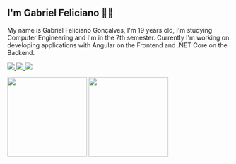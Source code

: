 ## I'm Gabriel Feliciano 👨🏽
My name is Gabriel Feliciano Gonçalves, I'm 19 years old, I'm studying Computer Engineering and I'm in the 7th semester. Currently I'm working on developing applications with Angular on the Frontend and .NET Core on the Backend.

<a href="https://github.com/Gabriielfeliciano" alt="github" target="_blank">
  <img src="https://img.shields.io/badge/GitHub-000000?&style=flat-square&logo=GitHub&logoColor=white">
</a>

<a href="https://www.linkedin.com/in/gabriel-feliciano" alt="linkedin" target="_blank">
  <img src="https://img.shields.io/badge/LinkedIn-%230077B5.svg?&style=flat-square&logo=linkedin&logoColor=white">
</a>

<a href="https://wa.me/5585997912500" alt="WhatsApp" target="_blank">
  <img src="https://img.shields.io/badge/-WhatsApp-25d366?style=flat-square&labelColor=25d366&logo=whatsapp&logoColor=white&link=https://wa.me/5584981430120"/>
</a>

<img height="180em" src="https://github-readme-stats.vercel.app/api?username=Gabriielfeliciano&show_icons=true&theme=tokyonight"/>      <img height="180em" src="https://github-readme-stats-eight-theta.vercel.app/api/top-langs/?username=Gabriielfeliciano&layout=compact&langs_count=8&theme=tokyonight&include_all_commits=true&count_private=true"/>

